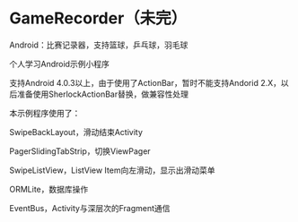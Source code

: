 GameRecorder（未完）
============

Android：比赛记录器，支持篮球，乒乓球，羽毛球

个人学习Android示例小程序

支持Android 4.0.3以上，由于使用了ActionBar，暂时不能支持Andorid 2.X，以后准备使用SherlockActionBar替换，做兼容性处理

本示例程序使用了：

SwipeBackLayout，滑动结束Activity

PagerSlidingTabStrip，切换ViewPager

SwipeListView，ListView Item向左滑动，显示出滑动菜单

ORMLite，数据库操作

EventBus，Activity与深层次的Fragment通信


